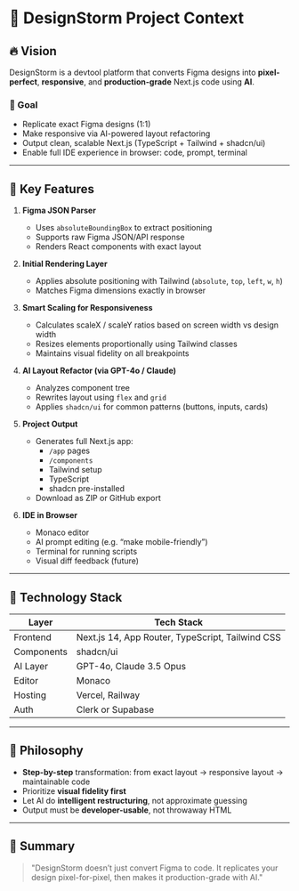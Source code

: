 # 🧠 DesignStorm Project Context

## 🔥 Vision

DesignStorm is a devtool platform that converts Figma designs into **pixel-perfect**, **responsive**, and **production-grade** Next.js code using **AI**.

### 🏁 Goal

- Replicate exact Figma designs (1:1)
- Make responsive via AI-powered layout refactoring
- Output clean, scalable Next.js (TypeScript + Tailwind + shadcn/ui)
- Enable full IDE experience in browser: code, prompt, terminal

---

## 🎯 Key Features

1. **Figma JSON Parser**
   - Uses `absoluteBoundingBox` to extract positioning
   - Supports raw Figma JSON/API response
   - Renders React components with exact layout

2. **Initial Rendering Layer**
   - Applies absolute positioning with Tailwind (`absolute`, `top`, `left`, `w`, `h`)
   - Matches Figma dimensions exactly in browser

3. **Smart Scaling for Responsiveness**
   - Calculates scaleX / scaleY ratios based on screen width vs design width
   - Resizes elements proportionally using Tailwind classes
   - Maintains visual fidelity on all breakpoints

4. **AI Layout Refactor (via GPT-4o / Claude)**
   - Analyzes component tree
   - Rewrites layout using `flex` and `grid`
   - Applies `shadcn/ui` for common patterns (buttons, inputs, cards)

5. **Project Output**
   - Generates full Next.js app:
     - `/app` pages
     - `/components`
     - Tailwind setup
     - TypeScript
     - shadcn pre-installed
   - Download as ZIP or GitHub export

6. **IDE in Browser**
   - Monaco editor
   - AI prompt editing (e.g. “make mobile-friendly”)
   - Terminal for running scripts
   - Visual diff feedback (future)

---

## 🧩 Technology Stack

| Layer      | Tech Stack                                         |
| ---------- | ------------------------------------------------- |
| Frontend   | Next.js 14, App Router, TypeScript, Tailwind CSS   |
| Components | shadcn/ui                                          |
| AI Layer   | GPT-4o, Claude 3.5 Opus                            |
| Editor     | Monaco                                             |
| Hosting    | Vercel, Railway                                    |
| Auth       | Clerk or Supabase                                  |

---

## 🤝 Philosophy

- **Step-by-step** transformation: from exact layout → responsive layout → maintainable code
- Prioritize **visual fidelity first**
- Let AI do **intelligent restructuring**, not approximate guessing
- Output must be **developer-usable**, not throwaway HTML

---

## 📌 Summary

> "DesignStorm doesn’t just convert Figma to code. It replicates your design pixel-for-pixel, then makes it production-grade with AI."
